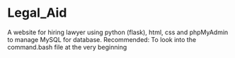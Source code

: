 # Legal_Aid
A website for hiring lawyer using python (flask), html, css and phpMyAdmin to manage MySQL for database. 
Recommended: To look into the command.bash file at the very beginning
